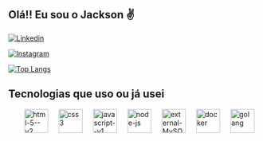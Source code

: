 ## Olá!! Eu sou o Jackson ✌️

<!-- Redes sociais -->

[![Linkedin](https://img.shields.io/badge/LinkedIn-0077B5?style=for-the-badge&logo=linkedin&logoColor=white)](https://www.linkedin.com/in/jackson-santana-07713a181/) 

[![Instagram](https://img.shields.io/badge/Instagram-E4405F?style=for-the-badge&logo=instagram&logoColor=white)](https://www.instagram.com/_jotagod/)


<!-- Linguagens mais usadas  -->

[![Top Langs](https://github-readme-stats.vercel.app/api/top-langs/?username=jotaGGod&hide_progress=true)]()

## Tecnologias que uso ou já usei

<!-- Tecnologias -->

<div style="display: flex; justify-content: space-around; "><br>    
    <img width="48" height="48" src="https://img.icons8.com/color/48/html-5--v2.png" alt="html-5--v2"/>
    <img width="48" height="48" src="https://img.icons8.com/plasticine/100/css3.png" alt="css3"/>
    <img width="48" height="48" src="https://img.icons8.com/color/48/javascript--v1.png" alt="javascript--v1"/>
    <img width="48" height="48" src="https://img.icons8.com/fluency/48/node-js.png" alt="node-js"/>
    <img width="48" height="48" src="https://img.icons8.com/external-those-icons-flat-those-icons/48/external-MySQL-programming-and-development-those-icons-flat-those-icons.png" alt="external-MySQL-programming-and-development-those-icons-flat-those-icons"/>
    <img width="48" height="48" src="https://img.icons8.com/fluency/48/docker.png" alt="docker"/>
    <img width="48" height="48" alt="golang" src="https://img.icons8.com/color/48/000000/golang.png"/>
</div>

